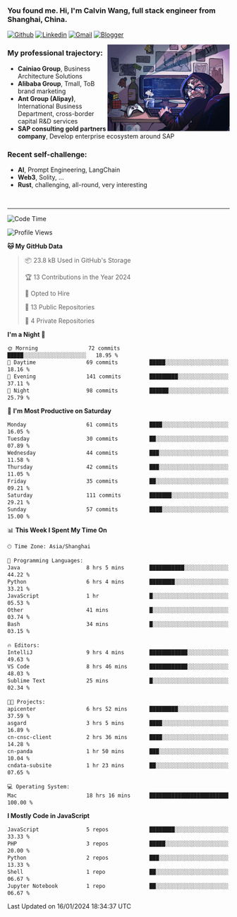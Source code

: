 <!-- Greeting -->
### You found me. Hi, I'm Calvin Wang, full stack engineer from Shanghai, China.

[![Github](https://img.shields.io/badge/-Github-000?style=flat&logo=Github&logoColor=white)](https://github.com/wangjunneil)
[![Linkedin](https://img.shields.io/badge/-LinkedIn-blue?style=flat&logo=Linkedin&logoColor=white)](https://www.linkedin.com/in/wangjunneil/)
[![Gmail](https://img.shields.io/badge/-Gmail-c14438?style=flat&logo=Gmail&logoColor=white)](mailto:wangjunneil@gmail.com)
[![Blogger](https://img.shields.io/badge/-Blogger-gray?style=flat&logo=Blogger&logoColor=white)](https://www.wangjun.dev)

<!--Introduction -->

<img align="right" alt="img" src="https://raw.githubusercontent.com/wangjunneil/wangjunneil/main/imgs/cover_image.png" width="55%" height="auto" />

### My professional trajectory: 
- **Cainiao Group**, Business Architecture Solutions
- **Alibaba Group**, Tmall, ToB brand marketing
- **Ant Group (Alipay)**, International Business Department, cross-border capital R&D services
- **SAP consulting gold partners company**, Develop enterprise ecosystem around SAP
### Recent self-challenge:
- **AI**, Prompt Engineering, LangChain
- **Web3**, Solity, ...
- **Rust**, challenging, all-round, very interesting

<br/>

---
<!-- Your badges -->

<!--START_SECTION:waka-->
![Code Time](http://img.shields.io/badge/Code%20Time-65%20hrs%2034%20mins-blue)

![Profile Views](http://img.shields.io/badge/Profile%20Views-0-blue)

**🐱 My GitHub Data** 

> 📦 23.8 kB Used in GitHub's Storage 
 > 
> 🏆 13 Contributions in the Year 2024
 > 
> 💼 Opted to Hire
 > 
> 📜 13 Public Repositories 
 > 
> 🔑 4 Private Repositories 
 > 
**I'm a Night 🦉** 

```text
🌞 Morning                72 commits          █████░░░░░░░░░░░░░░░░░░░░   18.95 % 
🌆 Daytime                69 commits          █████░░░░░░░░░░░░░░░░░░░░   18.16 % 
🌃 Evening                141 commits         █████████░░░░░░░░░░░░░░░░   37.11 % 
🌙 Night                  98 commits          ██████░░░░░░░░░░░░░░░░░░░   25.79 % 
```
📅 **I'm Most Productive on Saturday** 

```text
Monday                   61 commits          ████░░░░░░░░░░░░░░░░░░░░░   16.05 % 
Tuesday                  30 commits          ██░░░░░░░░░░░░░░░░░░░░░░░   07.89 % 
Wednesday                44 commits          ███░░░░░░░░░░░░░░░░░░░░░░   11.58 % 
Thursday                 42 commits          ███░░░░░░░░░░░░░░░░░░░░░░   11.05 % 
Friday                   35 commits          ██░░░░░░░░░░░░░░░░░░░░░░░   09.21 % 
Saturday                 111 commits         ███████░░░░░░░░░░░░░░░░░░   29.21 % 
Sunday                   57 commits          ████░░░░░░░░░░░░░░░░░░░░░   15.00 % 
```


📊 **This Week I Spent My Time On** 

```text
🕑︎ Time Zone: Asia/Shanghai

💬 Programming Languages: 
Java                     8 hrs 5 mins        ███████████░░░░░░░░░░░░░░   44.22 % 
Python                   6 hrs 4 mins        ████████░░░░░░░░░░░░░░░░░   33.21 % 
JavaScript               1 hr                █░░░░░░░░░░░░░░░░░░░░░░░░   05.53 % 
Other                    41 mins             █░░░░░░░░░░░░░░░░░░░░░░░░   03.74 % 
Bash                     34 mins             █░░░░░░░░░░░░░░░░░░░░░░░░   03.15 % 

🔥 Editors: 
IntelliJ                 9 hrs 4 mins        ████████████░░░░░░░░░░░░░   49.63 % 
VS Code                  8 hrs 46 mins       ████████████░░░░░░░░░░░░░   48.03 % 
Sublime Text             25 mins             █░░░░░░░░░░░░░░░░░░░░░░░░   02.34 % 

🐱‍💻 Projects: 
apicenter                6 hrs 52 mins       █████████░░░░░░░░░░░░░░░░   37.59 % 
asgard                   3 hrs 5 mins        ████░░░░░░░░░░░░░░░░░░░░░   16.89 % 
cn-cnsc-client           2 hrs 36 mins       ████░░░░░░░░░░░░░░░░░░░░░   14.28 % 
cn-panda                 1 hr 50 mins        ███░░░░░░░░░░░░░░░░░░░░░░   10.04 % 
cndata-subsite           1 hr 23 mins        ██░░░░░░░░░░░░░░░░░░░░░░░   07.65 % 

💻 Operating System: 
Mac                      18 hrs 16 mins      █████████████████████████   100.00 % 
```

**I Mostly Code in JavaScript** 

```text
JavaScript               5 repos             ████████░░░░░░░░░░░░░░░░░   33.33 % 
PHP                      3 repos             █████░░░░░░░░░░░░░░░░░░░░   20.00 % 
Python                   2 repos             ███░░░░░░░░░░░░░░░░░░░░░░   13.33 % 
Shell                    1 repo              ██░░░░░░░░░░░░░░░░░░░░░░░   06.67 % 
Jupyter Notebook         1 repo              ██░░░░░░░░░░░░░░░░░░░░░░░   06.67 % 
```




 Last Updated on 16/01/2024 18:34:37 UTC
<!--END_SECTION:waka-->
